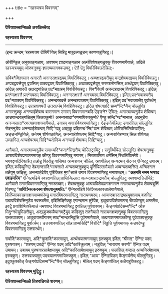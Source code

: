 +++
title = "रहस्यत्रय विवरणम्"

+++

**पॆरियवाच्चान्बिळ्ळै अरुळिच्चॆय्द**

**रहस्यत्रय विवरणम्**

****

(इन्द क्रन्दम् ‘रहस्यत्रय दीबिगै’यिल् सिऱिदु माऱुदल्गळुडन् काणप्पडुगिऱदु।)

ओरॊण्ड्रिल् अनुक्तङ्गळाय्, अवश्यम् ज्ञादव्यङ्गळान अर्त्थविशेषङ्गळुक्कु विवरणमागैयाले, अदिले रहस्यत्रयमुम् ऒरुवनुक्कु ज्ञादव्यमागक्कडवदु। ऎत्तै ऎदु विवरिक्किऱदॆन्निल्:-

सविब⁴क्तिगमान अगारत्तै अनन्दराक्षरद्वयम् विवरिक्किऱदु। अव्वक्षरद्वयत्तैयुम् मन्द्रशेषबदद्वयम् विवरिक्किऱदु। अप्पदद्वयत्तैयुम् द्वयत्तिल् वाक्यद्वयम् विवरिक्किऱदु। अव्वाक्यद्वत्तैयुम् सरमश्लोगत्तिल् अर्त्धद्वयम् विवरिक्किऱदु। अदिल् अगारत्तै अक्षरद्वयत्तिल् प्रद²माक्षरम् विवरिक्किऱदु। विब⁴क्तियै अनन्दराक्षरम् विवरिक्किऱदु। इदिल् प्रद²माक्षरत्तै प्रद²मबदम् विवरिक्किऱदु। अनन्दराक्षरत्तै अनत्रबदम् विवरिक्किऱदु। इदिल् प्रद²मवाक्यत्तैप् प्रद²मवाक्यम् विवरिक्किऱदु। अनन्दरबदत्तै अनन्दरवाक्यम् विवरिक्किऱदु। इदिल् प्रद²मवाक्यत्तैप् पूर्वार्त्धम् विवरिक्किऱदु। उत्तरवाक्यत्तै उत्तरार्त्धम् विवरिक्किऱदु। इदिल् शेषत्वप्रदि सम्ब³न्दि⁴यैच् चॊल्लुगिऱ अगारत्तुक्कु अनन्यार्हशेषत्व वासगमान उगारम् विवरणमानबडि ऎङ्ङने? ऎन्निल्: अगारवाच्यनुडैय शेषित्वम् आच्रयान्दरङ्गळिलुम् किडक्कुमो? अनन्यसादा⁴रणमायिरुक्कुमो? ऎण्ड्रु सन्दि³ग्द⁴मानाल्, अदनुडैय अनन्यसादा⁴रणत्वप्रगाशगमागैयाले, उगारम् अगारविवरणमागिऱदु। ऎङ्ङनेयॆन्निल्: उगारत्तिल् सॊल्लुगिऱ सेदननुडैय अनन्यार्हशेषत्वम् सिद्दि⁴प्पदु अदऱ्‌कु प्रदिसम्ब³न्दि⁴यान शेषित्वम् ओरिडत्तिलिळैप्पाऱिल्; अङ्ङनण्ड्रियिले, अनेगम् शेषिगळागिल्, अनन्यार्हशेषत्वम् सिद्दि⁴यादु। अन्यरायिरुप्पार् सिल शेषिगळ् उण्डागिल् अन्यशेषत्वम् सिद्दि⁴प्पदॊऴिय अनन्यार्ह शेषत्वम् सिद्दि⁴यादु।

आगैयाले, अगारवाच्यनुडैय समाभ्यदि⁴कदा³रिद्यत्तैच् चॊल्लिट्रायिट्रु। सदुर्त्थियिल् सॊल्लुगिऱ शेषत्वत्तुक्कु आश्रयविशेषप्रगाशगमाय्क् कॊण्डु विवरणमागिऱदु मगारम्। निराश्रयमाग धर्मत्तिन् स्थितियिल्लैये। भगवद्व्यदिरिक्तरैत् तन्नोडु पिऱरोडु वासियऱ अन्यरागच् चॊल्लि, अवर्गळिल् अन्यदमन् सेदनन् ऎन्गिऱदु उगारम्। इदिल् कऴियुण्गिऱ देवदान्दरादि³मात्रत्ताले अन्यशब्दत्तुक्कुप् पूर्त्तियिल्लामैयाले अव्वन्यशब्दत्तिल् अन्विदनान तन्नैयुम् कऴित्तु, अनन्यार्हदैयैप् पूरिक्किऱ मुग²त्ताले उगार विवरणमागिऱदु नमश्शब्दम्। “**अहमबि नमम भगवद एवाहमस्मि**” ऎन्गिऱबडिये स्वरक्षणत्तिल् प्राप्तियिल्लाद अत्य्न्दबारदन्द्र्यत्तैच् चॊल्लुगिऱदु नमश्शब्दत्तिलेयिऱे; आगैयाले उगारविवरणमागिऱदु नमश्शब्दम्। शेषत्वत्तुक्कु आश्रयविशेषप्रागशगमान मगारवाच्यनुडैय शेषत्वबूर्त्ति पिऱप्पदु “**अगिञ्जित्करस्य शेषत्वानुबबत्ति:**” ऎन्गिऱबडिये किञ्जित्कारत्तालेयागैयाले, किञ्जित्कारप्रगाशगमाय्क्कॊण्डु मगारविवरणमागिऱदु नारायणबदम्। अत्यन्दबारदन्द्र्यप्रयुक्तमाय् वरुगिऱ उबायविशेषत्तिनुडैय स्वरूबमॆन्न, इदिलिऴिगैक्कु एगान्दमान तुऱैयॆन्न, इव्वुबायविशेषमागच् चॆय्यवेण्डुम् अम्शमॆन्न, इवट्रै प्रगाशिप्पिक्कैयाले नमश्शप्द विवरणमागिऱदु द्वयत्तिल् पूर्ववाक्यम्। कैङ्गर्यप्रदिसम्ब³न्दि⁴ ऒरु मिदु²नमॆन्नुमिडत्तैयुम्, अदऱ्‌कुक्कळैयानवट्रैयुम् कऴित्तुत् तरुगैयाले नारायणशब्दत्तुक्कु विवरणमागिऱदु उत्तरवाक्यम्। अव्वुबायस्वीगारम् साद⁴नान्दरनिव्रुत्ति पूर्वगमागैयाले, तत्प्रगाशगमाय्क्कॊण्डु पूर्ववाक्यत्तुक्कु विवरणमागिऱदु पूर्वार्त्धम्। उत्तरवाक्यत्तिल् सॊन्न प्राप्यसिद्दि⁴ विरोदि⁴ निव्रुत्ति पूर्वगमागक् कडवदॆण्ड्रु विवरणमागिऱदु उत्तरार्त्धम्।

सर्वादि⁴कारमायुम्, अदि⁴क्रुदादि⁴कारमायुम्, अर्त्थत्रयात्मगमायुम् इरुक्कुम् इदिल् “श्रीमत्” ऎन्गिऱ पदम् पुरुषगारम्। “शरणम् प्रबद्ये” ऎन्गिऱ पदम् अदि⁴कारिक्रुत्यम्। नडुविल् “नारायण सरणौ” ऎन्गिऱ पदम् उबायम्। उबायम् पुरुषगारसाबेक्षमायुम् अदि⁴कारिसाबेक्षमायुम् इरुक्कुम्। फलत्तिल् वन्दाल् अन्यनिरबेक्षमाय् इरुक्कुम्। उत्तरवाक्यमुम् पदत्रयात्मगमायिरुक्कुम्। इदिल् “आय” ऎन्गिऱविडम् कैङ्गर्यत्तैच् चॊल्लुगिऱदु। इदुक्कुक्कीऴ् कैङ्गर्यप्रदिसम्ब³न्दि⁴यैच् चॊल्लुगिऱदु। मेलिल् पदम् कैङ्गर्यत्तिल् कळैयऱुक्किऱदु।

**रहस्यत्रय विवरणम् मुट्रिट्रु।**

**पॆरियवाच्चान्बिळ्ळै तिरुवडिगळे शरणम्।**

****

